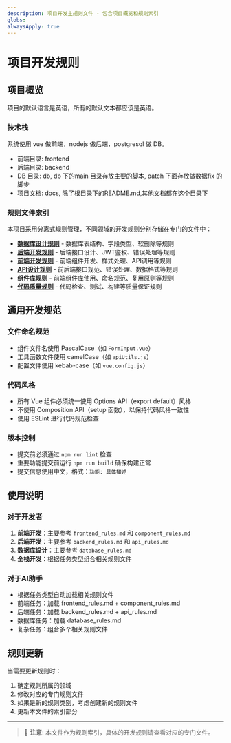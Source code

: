 ```yaml
---
description: 项目开发主规则文件 - 包含项目概览和规则索引
globs: 
alwaysApply: true
---
```

# 项目开发规则

## 项目概览
项目的默认语言是英语，所有的默认文本都应该是英语。

### 技术栈
系统使用 vue 做前端，nodejs 做后端，postgresql 做 DB。
- 前端目录: frontend
- 后端目录: backend
- DB 目录: db, db 下的main 目录存放主要的脚本, patch 下面存放做数据fix 的脚步
- 项目文档: docs, 除了根目录下的README.md,其他文档都在这个目录下

### 规则文件索引

本项目采用分离式规则管理，不同领域的开发规则分别存储在专门的文件中：

- **[数据库设计规则](./database_rules.md)** - 数据库表结构、字段类型、软删除等规则
- **[后端开发规则](./backend_rules.md)** - 后端接口设计、JWT鉴权、错误处理等规则
- **[前端开发规则](./frontend_rules.md)** - 前端组件开发、样式处理、API调用等规则
- **[API设计规则](./api_rules.md)** - 前后端接口规范、错误处理、数据格式等规则
- **[组件库规则](./component_rules.md)** - 前端组件库使用、命名规范、复用原则等规则
- **[代码质量规则](./code_quality_rules.md)** - 代码检查、测试、构建等质量保证规则

## 通用开发规范

### 文件命名规范
- 组件文件名使用 PascalCase（如 `FormInput.vue`）
- 工具函数文件使用 camelCase（如 `apiUtils.js`）
- 配置文件使用 kebab-case（如 `vue.config.js`）

### 代码风格
- 所有 Vue 组件必须统一使用 Options API（export default）风格
- 不使用 Composition API（setup 函数），以保持代码风格一致性
- 使用 ESLint 进行代码规范检查

### 版本控制
- 提交前必须通过 `npm run lint` 检查
- 重要功能提交前运行 `npm run build` 确保构建正常
- 提交信息使用中文，格式：`功能: 具体描述`

## 使用说明

### 对于开发者
1. **前端开发**：主要参考 `frontend_rules.md` 和 `component_rules.md`
2. **后端开发**：主要参考 `backend_rules.md` 和 `api_rules.md`
3. **数据库设计**：主要参考 `database_rules.md`
4. **全栈开发**：根据任务类型组合相关规则文件

### 对于AI助手
- 根据任务类型自动加载相关规则文件
- 前端任务：加载 frontend_rules.md + component_rules.md
- 后端任务：加载 backend_rules.md + api_rules.md
- 数据库任务：加载 database_rules.md
- 复杂任务：组合多个相关规则文件

## 规则更新

当需要更新规则时：
1. 确定规则所属的领域
2. 修改对应的专门规则文件
3. 如果是新的规则类别，考虑创建新的规则文件
4. 更新本文件的索引部分

---

> 📝 **注意**: 本文件作为规则索引，具体的开发规则请查看对应的专门文件。